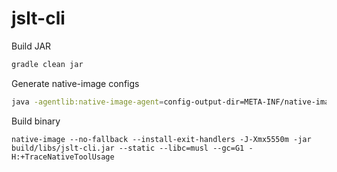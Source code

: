 # jslt-cli

Build JAR
```bash
gradle clean jar
```
Generate native-image configs
```bash
java -agentlib:native-image-agent=config-output-dir=META-INF/native-image/leading.moomin.expert/jslt-cli -jar build/libs/jslt-cli.jar
```
Build binary
```
native-image --no-fallback --install-exit-handlers -J-Xmx5550m -jar build/libs/jslt-cli.jar --static --libc=musl --gc=G1 -H:+TraceNativeToolUsage
```
